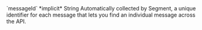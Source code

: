 <tr>
  <td markdown="span">`messageId`</td>
  <td markdown="span">*implicit*</td>
  <td markdown="span">String</td>
  <td markdown="span">Automatically collected by Segment, a unique identifier for each message that lets you find an individual message across the API.</td>
</tr>
